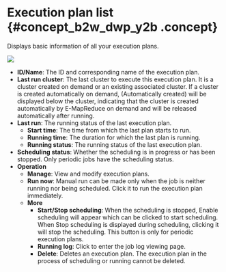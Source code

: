 # Execution plan list {#concept_b2w_dwp_y2b .concept}

Displays basic information of all your execution plans.

![](http://static-aliyun-doc.oss-cn-hangzhou.aliyuncs.com/assets/img/17879/154138478110569_en-US.jpg)

-   **ID/Name**: The ID and corresponding name of the execution plan.
-   **Last run cluster**: The last cluster to execute this execution plan. It is a cluster created on demand or an existing associated cluster. If a cluster is created automatically on demand, \(Automatically created\) will be displayed below the cluster, indicating that the cluster is created automatically by E-MapReduce on demand and will be released automatically after running.
-   **Last run**: The running status of the last execution plan.
    -   **Start time**: The time from which the last plan starts to run.
    -   **Running time**: The duration for which the last plan is running.
    -   **Running status**: The running status of the last execution plan.
-   **Scheduling status**: Whether the scheduling is in progress or has been stopped. Only periodic jobs have the scheduling status.
-   **Operation**
    -   **Manage**: View and modify execution plans.
    -   **Run now**: Manual run can be made only when the job is neither running nor being scheduled. Click it to run the execution plan immediately.
    -   **More**
        -   **Start/Stop scheduling**: When the scheduling is stopped, Enable scheduling will appear which can be clicked to start scheduling. When Stop scheduling is displayed during scheduling, clicking it will stop the scheduling. This button is only for periodic execution plans.
        -   **Running log**: Click to enter the job log viewing page.
        -   **Delete**: Deletes an execution plan. The execution plan in the process of scheduling or running cannot be deleted.

